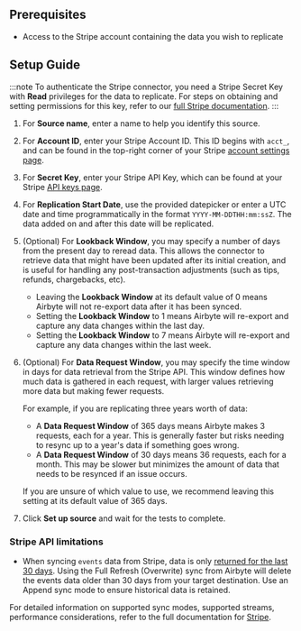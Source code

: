 ## Prerequisites

- Access to the Stripe account containing the data you wish to replicate

## Setup Guide

:::note
To authenticate the Stripe connector, you need a Stripe Secret Key with **Read** privileges for the data to replicate. For steps on obtaining and setting permissions for this key, refer to our [full Stripe documentation](https://docs.airbyte.com/integrations/sources/stripe#setup-guide).
:::

1. For **Source name**, enter a name to help you identify this source.
2. For **Account ID**, enter your Stripe Account ID. This ID begins with `acct_`, and can be found in the top-right corner of your Stripe [account settings page](https://dashboard.stripe.com/settings/account).
3. For **Secret Key**, enter your Stripe API Key, which can be found at your Stripe [API keys page](https://dashboard.stripe.com/apikeys).
4. For **Replication Start Date**, use the provided datepicker or enter a UTC date and time programmatically in the format `YYYY-MM-DDTHH:mm:ssZ`. The data added on and after this date will be replicated.
5. (Optional) For **Lookback Window**, you may specify a number of days from the present day to reread data. This allows the connector to retrieve data that might have been updated after its initial creation, and is useful for handling any post-transaction adjustments (such as tips, refunds, chargebacks, etc).

    - Leaving the **Lookback Window** at its default value of 0 means Airbyte will not re-export data after it has been synced.
    - Setting the **Lookback Window** to 1 means Airbyte will re-export and capture any data changes within the last day.
    - Setting the **Lookback Window** to 7 means Airbyte will re-export and capture any data changes within the last week.

6. (Optional) For **Data Request Window**, you may specify the time window in days for data retrieval from the Stripe API. This window defines how much data is gathered in each request, with larger values retrieving more data but making fewer requests.

    For example, if you are replicating three years worth of data:

    - A **Data Request Window** of 365 days means Airbyte makes 3 requests, each for a year. This is generally faster but risks needing to resync up to a year's data if something goes wrong.
    - A **Data Request Window** of 30 days means 36 requests, each for a month. This may be slower but minimizes the amount of data that needs to be resynced if an issue occurs.

    If you are unsure of which value to use, we recommend leaving this setting at its default value of 365 days.
7. Click **Set up source** and wait for the tests to complete.

### Stripe API limitations

- When syncing `events` data from Stripe, data is only [returned for the last 30 days](https://stripe.com/docs/api/events). Using the Full Refresh (Overwrite) sync from Airbyte will delete the events data older than 30 days from your target destination. Use an Append sync mode to ensure historical data is retained.

For detailed information on supported sync modes, supported streams, performance considerations, refer to the full documentation for [Stripe](https://docs.airbyte.com/integrations/sources/stripe).
